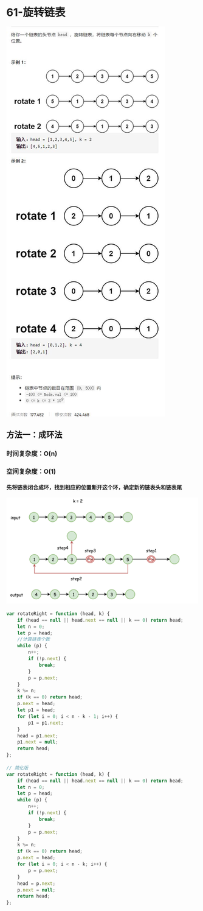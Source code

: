 # 61-旋转链表

<img src='img/61-旋转链表.jpg' />



## 方法一：成环法

### 时间复杂度：O(n)

### 空间复杂度：O(1)

#### 先将链表闭合成环，找到相应的位置断开这个环，确定新的链表头和链表尾

<img src='img/图解.png' />

```javascript
var rotateRight = function (head, k) {
    if (head == null || head.next == null || k == 0) return head;
    let n = 0;
    let p = head;
    //计算链表个数
    while (p) {
        n++;
        if (!p.next) {
            break;
        }
        p = p.next;
    }
    k %= n;
    if (k == 0) return head;
    p.next = head;
    let p1 = head;
    for (let i = 0; i < n - k - 1; i++) {
        p1 = p1.next;
    }
    head = p1.next;
    p1.next = null;
    return head;
};

// 简化版
var rotateRight = function (head, k) {
    if (head == null || head.next == null || k == 0) return head;
    let n = 0;
    let p = head;
    while (p) {
        n++;
        if (!p.next) {
            break;
        }
        p = p.next;
    }
    k %= n;
    if (k == 0) return head;
    p.next = head;
    for (let i = 0; i < n - k; i++) {
        p = p.next;
    }
    head = p.next;
    p.next = null;
    return head;
};
```

